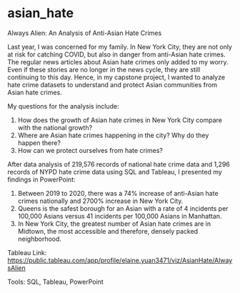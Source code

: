 # asian_hate
Always Alien: An Analysis of Anti-Asian Hate Crimes

Last year, I was concerned for my family. In New York City, they are not only at risk for catching COVID, but also in danger from anti-Asian hate crimes. The regular news articles about Asian hate crimes only added to my worry. Even if these stories are no longer in the news cycle, they are still continuing to this day. Hence, in my capstone project, I wanted to analyze hate crime datasets to understand and protect Asian communities from Asian hate crimes. 

My questions for the analysis include:
1. How does the growth of Asian hate crimes in New York City compare with the national growth?
2. Where are Asian hate crimes happening in the city? Why do they happen there?
3. How can we protect ourselves from hate crimes?

After data analysis of 219,576 records of national hate crime data and 1,296 records of NYPD hate crime data using SQL and Tableau, I presented my findings in PowerPoint: 
1. Between 2019 to 2020, there was a 74% increase of anti-Asian hate crimes nationally and 2700% increase in New York City.
2. Queens is the safest borough for an Asian with a rate of 4 incidents per 100,000 Asians versus 41 incidents per 100,000 Asians in Manhattan.
3. In New York City, the greatest number of Asian hate crimes are in Midtown, the most accessible and therefore, densely packed neighborhood.

Tableau Link: https://public.tableau.com/app/profile/elaine.yuan3471/viz/AsianHate/AlwaysAlien

Tools: SQL, Tableau, PowerPoint
